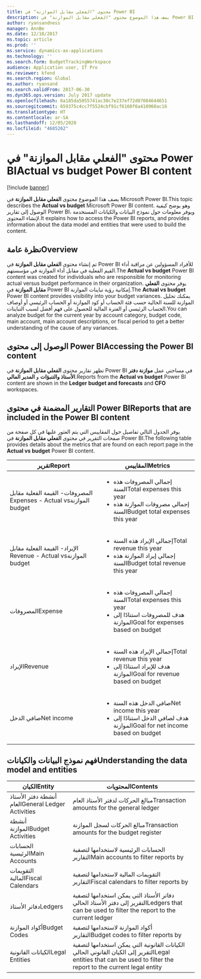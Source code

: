 ```yaml
---
title: محتوى "الفعلي مقابل الموازنة‬" في Power BI
description: يصف هذا الموضوع محتوى "الفعلي مقابل الموازنة‬" في Power BI. وتوضح هذه المقالة كيفية الوصول إلى التقارير التي تم تضمينها في المحتوى، وتوفر معلومات حول نموذج البيانات والكيانات المستخدمة لإنشاء المحتوى.
author: ryansandness
manager: AnnBe
ms.date: 12/18/2017
ms.topic: article
ms.prod: ''
ms.service: dynamics-ax-applications
ms.technology: ''
ms.search.form: BudgetTrackingWorkspace
audience: Application user, IT Pro
ms.reviewer: kfend
ms.search.region: Global
ms.author: ryansand
ms.search.validFrom: 2017-06-30
ms.dyn365.ops.version: July 2017 update
ms.openlocfilehash: 6a185da5055741ac30c7e237ef72d07084644651
ms.sourcegitcommit: 659375c4cc7f5524cbf91cf6160f6a410960ac16
ms.translationtype: HT
ms.contentlocale: ar-SA
ms.lasthandoff: 12/05/2020
ms.locfileid: "4685262"
---
```

# <a name="actual-vs-budget-power-bi-content"></a><span data-ttu-id="e103d-104">محتوى "الفعلي مقابل الموازنة‬" في Power BI</span><span class="sxs-lookup"><span data-stu-id="e103d-104">Actual vs budget Power BI content</span></span>

[!include [banner](../includes/banner.md)]

<span data-ttu-id="e103d-105">يصف هذا الموضوع محتوى **الفعلي مقابل الموازنة** في Microsoft Power BI.</span><span class="sxs-lookup"><span data-stu-id="e103d-105">This topic describes the **Actual vs budget** Microsoft Power BI content.</span></span> <span data-ttu-id="e103d-106">وهو يوضح كيفية الوصول إلى تقارير Power BI، ويوفر معلومات حول نموذج البيانات والكيانات المستخدمة لإنشاء المحتوى.</span><span class="sxs-lookup"><span data-stu-id="e103d-106">It explains how to access the Power BI reports, and provides information about the data model and entities that were used to build the content.</span></span>

## <a name="overview"></a><span data-ttu-id="e103d-107">نظرة عامة</span><span class="sxs-lookup"><span data-stu-id="e103d-107">Overview</span></span>

<span data-ttu-id="e103d-108">تم إنشاء محتوى **الفعلي مقابل الموازنة** في Power BI للأفراد المسؤولين عن مراقبة أداء القيم الفعلية في مقابل أداء الموازنة في مؤسستهم.</span><span class="sxs-lookup"><span data-stu-id="e103d-108">The **Actual vs budget** Power BI content was created for individuals who are responsible for monitoring actual versus budget performance in their organization.</span></span> <span data-ttu-id="e103d-109">يوفر محتوى **الفعلي مقابل الموازنة** في Power BI إمكانية رؤية تباينات الموازنة.</span><span class="sxs-lookup"><span data-stu-id="e103d-109">The **Actual vs budget** Power BI content provides visibility into your budget variances.</span></span> <span data-ttu-id="e103d-110">يمكنك تحليل الموازنة للسنة الحالية حسب فئة الحساب أو كود الموازنة أو الحساب الرئيسي أو أوصاف الحساب الرئيسي أو الفترة المالية للحصول على فهم أفضل لسبب التباينات.</span><span class="sxs-lookup"><span data-stu-id="e103d-110">You can analyze budget for the current year by account category, budget code, main account, main account descriptions, or fiscal period to get a better understanding of the cause of any variances.</span></span>

## <a name="accessing-the-power-bi-content"></a><span data-ttu-id="e103d-111">الوصول إلى محتوى Power BI</span><span class="sxs-lookup"><span data-stu-id="e103d-111">Accessing the Power BI content</span></span>
<span data-ttu-id="e103d-112">تظهر تقارير محتوى **الفعلي مقابل الموازنة** في Power BI في مساحتي عمل **موازنة دفتر الأستاذ والتنبؤات** و **المدير المالي**.</span><span class="sxs-lookup"><span data-stu-id="e103d-112">Reports from the **Actual vs budget** Power BI content are shown in the **Ledger budget and forecasts** and **CFO** workspaces.</span></span>

## <a name="reports-that-are-included-in-the-power-bi-content"></a><span data-ttu-id="e103d-113">التقارير المضمنة في محتوى Power BI</span><span class="sxs-lookup"><span data-stu-id="e103d-113">Reports that are included in the Power BI content</span></span>
<span data-ttu-id="e103d-114">يوفر الجدول التالي تفاصيل حول المقاييس التي يتم العثور عليها في كل صفحة من صفحات التقرير في محتوى **الفعلي مقابل الموازنة‬** في Power BI.</span><span class="sxs-lookup"><span data-stu-id="e103d-114">The following table provides details about the metrics that are found on each report page in the **Actual vs budget** Power BI content.</span></span>

| <span data-ttu-id="e103d-115">تقرير</span><span class="sxs-lookup"><span data-stu-id="e103d-115">Report</span></span>                      | <span data-ttu-id="e103d-116">المقاييس</span><span class="sxs-lookup"><span data-stu-id="e103d-116">Metrics</span></span>                                                                             |
|-----------------------------|-------------------------------------------------------------------------------------|
| <span data-ttu-id="e103d-117">المصروفات- ‏‫القيمة الفعلية مقابل الموازنة</span><span class="sxs-lookup"><span data-stu-id="e103d-117">Expenses - Actual vs budget</span></span> | <ul><li><span data-ttu-id="e103d-118">إجمالي المصروفات هذه السنة</span><span class="sxs-lookup"><span data-stu-id="e103d-118">Total expenses this year</span></span></li><li><span data-ttu-id="e103d-119">إجمالي مصروفات الموازنة هذه السنة</span><span class="sxs-lookup"><span data-stu-id="e103d-119">Budget total expenses this year</span></span></li></ul>  |
| <span data-ttu-id="e103d-120">الإيراد- ‏‫القيمة الفعلية مقابل الموازنة</span><span class="sxs-lookup"><span data-stu-id="e103d-120">Revenue - Actual vs budget</span></span>  | <ul><li><span data-ttu-id="e103d-121">إجمالي الإيراد هذه السنة</span><span class="sxs-lookup"><span data-stu-id="e103d-121">Total revenue this year</span></span></li><li><span data-ttu-id="e103d-122">إجمالي إيراد الموازنة هذه السنة</span><span class="sxs-lookup"><span data-stu-id="e103d-122">Budget total revenue this year</span></span></li><ul>     |
| <span data-ttu-id="e103d-123">المصروفات</span><span class="sxs-lookup"><span data-stu-id="e103d-123">Expense</span></span>                     | <ul><li><span data-ttu-id="e103d-124">إجمالي المصروفات هذه السنة</span><span class="sxs-lookup"><span data-stu-id="e103d-124">Total expenses this year</span></span></li><li><span data-ttu-id="e103d-125">هدف للمصروفات استنادًا إلى الموازنة</span><span class="sxs-lookup"><span data-stu-id="e103d-125">Goal for expenses based on budget</span></span></li><ul> |
| <span data-ttu-id="e103d-126">الإيراد</span><span class="sxs-lookup"><span data-stu-id="e103d-126">Revenue</span></span>                     | <ul><li><span data-ttu-id="e103d-127">إجمالي الإيراد هذه السنة</span><span class="sxs-lookup"><span data-stu-id="e103d-127">Total revenue this year</span></span></li><li><span data-ttu-id="e103d-128">هدف للإيراد استنادًا إلى الموازنة</span><span class="sxs-lookup"><span data-stu-id="e103d-128">Goal for revenue based on budget</span></span></li><ul>   |
| <span data-ttu-id="e103d-129">صافي الدخل</span><span class="sxs-lookup"><span data-stu-id="e103d-129">Net income</span></span>                  | <ul><li><span data-ttu-id="e103d-130">صافي الدخل هذه السنة</span><span class="sxs-lookup"><span data-stu-id="e103d-130">Net income this year</span></span></li><li><span data-ttu-id="e103d-131">هدف لصافي الدخل استنادًا إلى الموازنة</span><span class="sxs-lookup"><span data-stu-id="e103d-131">Goal for net income based on budget</span></span></li><ul>   |

## <a name="understanding-the-data-model-and-entities"></a><span data-ttu-id="e103d-132">فهم نموذج البيانات والكيانات</span><span class="sxs-lookup"><span data-stu-id="e103d-132">Understanding the data model and entities</span></span>

| <span data-ttu-id="e103d-133">الكيان</span><span class="sxs-lookup"><span data-stu-id="e103d-133">Entity</span></span>                    | <span data-ttu-id="e103d-134">المحتويات</span><span class="sxs-lookup"><span data-stu-id="e103d-134">Contents</span></span>                                                                         |
|---------------------------|----------------------------------------------------------------------------------|
| <span data-ttu-id="e103d-135">أنشطة دفتر الأستاذ العام</span><span class="sxs-lookup"><span data-stu-id="e103d-135">General Ledger Activities</span></span> | <span data-ttu-id="e103d-136">مبالغ الحركات لدفتر الأستاذ العام</span><span class="sxs-lookup"><span data-stu-id="e103d-136">Transaction amounts for the general ledger</span></span>                                       |
| <span data-ttu-id="e103d-137">أنشطة الموازنة</span><span class="sxs-lookup"><span data-stu-id="e103d-137">Budget Activities</span></span>         | <span data-ttu-id="e103d-138">مبالغ الحركات لسجل الموازنة</span><span class="sxs-lookup"><span data-stu-id="e103d-138">Transaction amounts for the budget register</span></span>                                      |
| <span data-ttu-id="e103d-139">الحسابات الرئيسية</span><span class="sxs-lookup"><span data-stu-id="e103d-139">Main Accounts</span></span>             | <span data-ttu-id="e103d-140">الحسابات الرئيسية لاستخدامها لتصفية التقارير</span><span class="sxs-lookup"><span data-stu-id="e103d-140">Main accounts to filter reports by</span></span>                                               |
| <span data-ttu-id="e103d-141">التقويمات المالية</span><span class="sxs-lookup"><span data-stu-id="e103d-141">Fiscal Calendars</span></span>          | <span data-ttu-id="e103d-142">التقويمات المالية لاستخدامها لتصفية التقارير</span><span class="sxs-lookup"><span data-stu-id="e103d-142">Fiscal calendars to filter reports by</span></span>                                            |
| <span data-ttu-id="e103d-143">دفاتر الأستاذ</span><span class="sxs-lookup"><span data-stu-id="e103d-143">Ledgers</span></span>                   | <span data-ttu-id="e103d-144">دفاتر الأستاذ التي يمكن استخدامها لتصفية التقرير إلى دفتر الأستاذ الحالي</span><span class="sxs-lookup"><span data-stu-id="e103d-144">Ledgers that can be used to filter the report to the current ledger</span></span>              |
| <span data-ttu-id="e103d-145">أكواد الموازنة</span><span class="sxs-lookup"><span data-stu-id="e103d-145">Budget Codes</span></span>              | <span data-ttu-id="e103d-146">أكواد الموازنة لاستخدامها لتصفية التقارير</span><span class="sxs-lookup"><span data-stu-id="e103d-146">Budget codes to filter reports by</span></span>                                                |
| <span data-ttu-id="e103d-147">الكيانات القانونية</span><span class="sxs-lookup"><span data-stu-id="e103d-147">Legal Entities</span></span>            | <span data-ttu-id="e103d-148">الكيانات القانونية التي يمكن استخدامها لتصفية التقرير إلى الكيان القانوني الحالي</span><span class="sxs-lookup"><span data-stu-id="e103d-148">Legal entities that can be used to filter the report to the current legal entity</span></span> |
